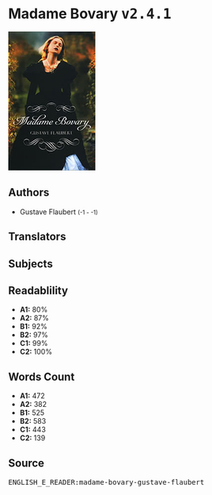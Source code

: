 # Madame Bovary <kbd>v2.4.1</kbd>

![](./cover.medium.jpg "")

## Authors


 - Gustave Flaubert <small>(-1 - -1)</small>

## Translators



## Subjects



## Readablility


 - **A1:** 80%
 - **A2:** 87%
 - **B1:** 92%
 - **B2:** 97%
 - **C1:** 99%
 - **C2:** 100%

## Words Count


 - **A1:** 472
 - **A2:** 382
 - **B1:** 525
 - **B2:** 583
 - **C1:** 443
 - **C2:** 139

## Source


<kbd>ENGLISH_E_READER:madame-bovary-gustave-flaubert</kbd>
